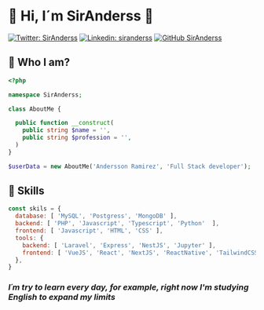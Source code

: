 # &#128060; Hi, I´m SirAnderss &#128126;

[![Twitter: SirAnderss](https://img.shields.io/twitter/follow/SirAnderss?style=social)](https://twitter.com/SirAnderss)
[![Linkedin: siranderss](https://img.shields.io/badge/-siranderss-blue?style=flat-square&logo=Linkedin&logoColor=white&link=https://www.linkedin.com/in/siranderss/)](https://www.linkedin.com/in/siranderss/)
[![GitHub SirAnderss](https://img.shields.io/github/followers/SirAnderss?label=follow&style=social)](https://github.com/SirAnderss)

## &#128204; Who I am?

```PHP
<?php

namespace SirAnderss;

class AboutMe {

  public function __construct(
    public string $name = '',
    public string $profession = '',
  )
}

$userData = new AboutMe('Andersson Ramirez', 'Full Stack developer');


```

## &#128295; Skills

```javascript
const skils = {
  database: [ 'MySQL', 'Postgress', 'MongoDB' ],
  backend: [ 'PHP', 'Javascript', 'Typescript', 'Python'  ],
  frontend: [ 'Javascript', 'HTML', 'CSS' ],
  tools: {
    backend: [ 'Laravel', 'Express', 'NestJS', 'Jupyter' ],
    frontend: [ 'VueJS', 'React', 'NextJS', 'ReactNative', 'TailwindCSS' ],
  },
}
```

### *<strong>I´m try to learn every day</strong>, for example, right now I'm studying English to expand my limits*
